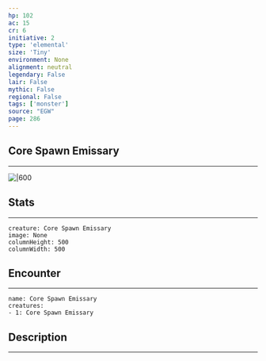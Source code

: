 ```yaml
---
hp: 102
ac: 15
cr: 6
initiative: 2
type: 'elemental'    
size: 'Tiny'
environment: None
alignment: neutral
legendary: False
lair: False
mythic: False
regional: False
tags: ['monster']
source: "EGW"
page: 286
---
```


## Core Spawn Emissary
---

![|600](D:/Program%20Files/5e.tools/img/bestiary/EGW/Core%20Spawn%20Emissary.jpg)

## Stats
---

```statblock
creature: Core Spawn Emissary
image: None
columnHeight: 500
columnWidth: 500
```

## Encounter
---

```encounter-table
name: Core Spawn Emissary
creatures:
- 1: Core Spawn Emissary
```

## Description
---




